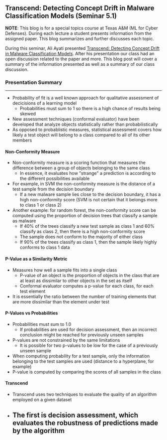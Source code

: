## Transcend: Detecting Concept Drift in Malware Classification Models (Seminar 5.1)

**NOTE**: This blog is for a special topics course at Texas A&M (ML for Cyber Defenses). During each lecture a student presents information from the assigned paper. This blog summarizes and further discusses each topic.

During this seminar, Ali Ayati presented [Transcend: Detecting Concept Drift in Malware Classification Models](https://www.usenix.org/system/files/conference/usenixsecurity17/sec17-jordaney.pdf). After his presentation our class had an open discussion related to the paper and more. This blog post will cover a summary of the information presented as well as a summary of our class discussion.

### Presentation Summary

---
- Probability of fit is a well known approach for qualitative assessment of decicisions of a learning model
  - Probabilities must sum to 1 so there is a high chance of results being skewed
- New assessment techniques (conformal evaluator) have been developed that analyze objects statistically rather than probabilistically
- As opposed to probablistic measures, statistical assessment covers how likely a test object will belong to a class compared to all of its other members

#### Non-Conformity Measure
- Non-conformity measure is a scoring function that measures the difference between a group of objects belonging to the same class
  - In essence, it evaluates how "strange" a prediction is according to the different possibilities available
- For example, in SVM the non-conformity measure is the distance of a test sample from the decision boundary
  - If a new malware sample lies close to the decision boundary, it has a high non-conformity score (SVM is not certain that it belongs more to class 1 or class 2)
- Another example: for random forest, the non-conformity score can be computed using the proportion of decision trees that classify a sample as malware
  - If 40% of the trees classify a new test sample as class 1 and 60% classify as class 2, then there is a high non-conformity score
  - The sample does not conform to the majority of either class
  - If 90% of the trees classify as class 1, then the sample likely highly conforms to class 1 data

#### P-Value as a Similarity Metric
- Measures how well a sample fits into a single class
  - P-value of an object is the proportion of objects in the class that are at least as dissimilar to other objects in the set as itself
  - Conformal evaluator computes a p-value for each class, for each test element
- It is essentially the ratio between the number of training elements that are more dissimilar than the element under test

#### P-Values vs Probabilities
- Probabilities must sum to 1.0
  - If probabilities are used for decision assessment, then an incorrect conclusion might be reached for previously unseen samples
- P-values are not constrained by the same limitations
  - It is possible for two p-values to be low for the case of a previously unseen sample
- When computing probability for a test sample, only the information belonging to the test samples are used (distance to a hyperplane, for example)
- P-value is computed by comparing the scores of all samples in the class

#### Transcend
- Transcend uses two techniques to evaluate the quality of an algorithm employed on a given dataset
- The first is decision assessment, which evaluates the robustness of predictions made by the algorithm
  - 
